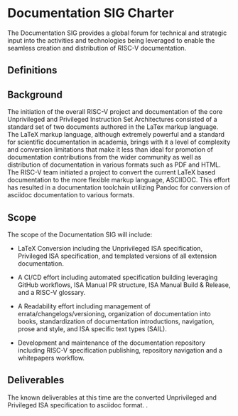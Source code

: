 # Documentation SIG Charter

The Documentation SIG provides a global forum for technical and strategic input into the activities and technologies being leveraged to enable the seamless creation and distribution of RISC-V documentation.

## Definitions

## Background

The initiation of the overall RISC-V project and documentation of the core Unprivileged and Privileged Instruction Set Architectures consisted of a standard set of two documents authored in the LaTex markup language.  The LaTeX markup language, although extremely powerful and a standard for scientific documentation in academia, brings with it a level of complexity and conversion limitations that make it less than ideal for promotion of documentation contributions from the wider community as well as distribution of documentation in various formats such as PDF and HTML.  The RISC-V team initiated a project to convert the current LaTeX based documentation to the more flexible markup language, ASCIIDOC.  This effort has resulted in a documentation toolchain utilizing Pandoc for conversion of asciidoc documentation to various formats.

## Scope

The scope of the Documentation SIG will include:

* LaTeX Conversion including the Unprivileged ISA specification, Privileged ISA specification, and templated versions of all extension documentation.

* A CI/CD effort including automated specification building leveraging GitHub workflows, ISA Manual PR structure, ISA Manual Build & Release, and a RISC-V glossary.

* A Readability effort including management of errata/changelogs/versioning, organization of documentation into books, standardization of documentation introductions, navigation, prose and style, and ISA specific text types (SAIL).

* Development and maintenance of the documentation repository including RISC-V specification publishing, repository navigation and a whitepapers workflow.

## Deliverables

The known deliverables at this time are the converted Unprivileged and Privileged ISA specification to asciidoc format.
.